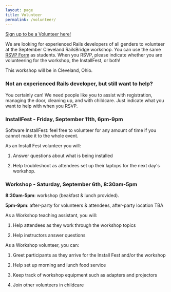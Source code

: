 ```yaml
---
layout: page
title: Volunteer
permalink: /volunteer/
---
```


<a href="http://bridgetroll.org/events/105" class="btn btn-success">Sign up to be a Volunteer here!</a>

We are looking for experienced Rails developers of all genders to volunteer at the September Cleveland RailsBridge workshop. You can use the same [RSVP Form](https://www.bridgetroll.org/events/178) as students. When you RSVP, please indicate whether you are volunteering for the workshop, the InstallFest, or both!

This workshop will be in Cleveland, Ohio.

### Not an experienced Rails developer, but still want to help?

You certainly can! We need people like you to assist with registration, managing the door, cleaning up, and with childcare. Just indicate what you want to help with when you RSVP.

### InstallFest - Friday, September 11th, 6pm-9pm

Software InstallFest: feel free to volunteer for any amount of time if you cannot make it to the whole event.

As an Install Fest volunteer you will:

1. Answer questions about what is being installed

2. Help troubleshoot as attendees set up their laptops for the next day's workshop.

### Workshop - Saturday, September 6th, 8:30am-5pm

**8:30am-5pm**: workshop (beakfast & lunch provided).

**5pm-9pm**: after-party for volunteers & attendees, after-party location TBA

As a Workshop teaching assistant, you will:

1. Help attendees as they work through the workshop topics

2. Help instructors answer questions

As a Workshop volunteer, you can:

1. Greet participants as they arrive for the Install Fest and/or the workshop

2. Help set up morning and lunch food service

3. Keep track of workshop equipment such as adapters and projectors

4. Join other volunteers in childcare

